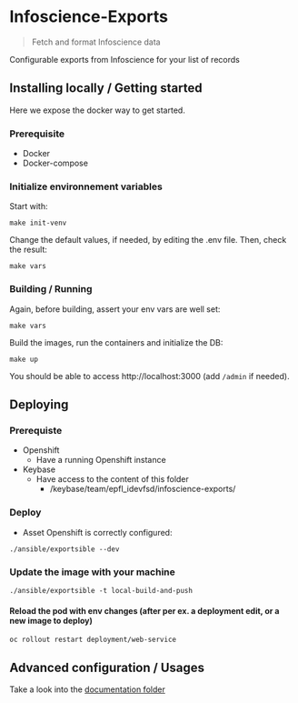 # Infoscience-Exports
> Fetch and format Infoscience data

Configurable exports from Infoscience for your list of records

## Installing locally / Getting started

Here we expose the docker way to get started.

### Prerequisite

- Docker
- Docker-compose

### Initialize environnement variables

Start with:

```shell
make init-venv
```

Change the default values, if needed, by editing the .env file.
Then, check the result:

```shell
make vars
```

### Building / Running

Again, before building, assert your env vars are well set:

```shell
make vars
```

Build the images, run the containers and initialize the DB:

```shell
make up
```

You should be able to access http://localhost:3000 (add `/admin` if needed).


## Deploying
### Prerequiste
- Openshift
    - Have a running Openshift instance
- Keybase
    - Have access to the content of this folder
        - /keybase/team/epfl_idevfsd/infoscience-exports/
        
### Deploy        

- Asset Openshift is correctly configured:
```shell
./ansible/exportsible --dev
```

### Update the image with your machine
```shell
./ansible/exportsible -t local-build-and-push
```

#### Reload the pod with env changes (after per ex. a deployment edit, or a new image to deploy)
```shell
oc rollout restart deployment/web-service
```

## Advanced configuration / Usages

Take a look into the [documentation folder](/doc)
